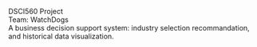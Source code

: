 DSCI560 Project  
Team: WatchDogs  
A business decision support system: industry selection recommandation, and historical data visualization.
